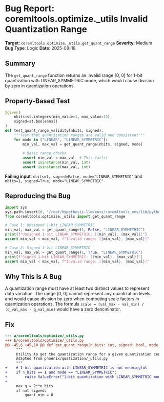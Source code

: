 # Bug Report: coremltools.optimize._utils Invalid Quantization Range

**Target**: `coremltools.optimize._utils.get_quant_range`
**Severity**: Medium
**Bug Type**: Logic
**Date**: 2025-08-18

## Summary

The `get_quant_range` function returns an invalid range [0, 0] for 1-bit quantization with LINEAR_SYMMETRIC mode, which would cause division by zero in quantization operations.

## Property-Based Test

```python
@given(
    nbits=st.integers(min_value=1, max_value=16),
    signed=st.booleans()
)
def test_quant_range_validity(nbits, signed):
    """Test that quantization ranges are valid and consistent"""
    for mode in ["LINEAR", "LINEAR_SYMMETRIC"]:
        min_val, max_val = get_quant_range(nbits, signed, mode)
        
        # Basic range checks
        assert min_val < max_val  # This fails!
        assert isinstance(min_val, int)
        assert isinstance(max_val, int)
```

**Failing input**: `nbits=1, signed=False, mode="LINEAR_SYMMETRIC"` and `nbits=1, signed=True, mode="LINEAR_SYMMETRIC"`

## Reproducing the Bug

```python
import sys
sys.path.insert(0, '/root/hypothesis-llm/envs/coremltools_env/lib/python3.13/site-packages')
from coremltools.optimize._utils import get_quant_range

# Case 1: Unsigned 1-bit LINEAR_SYMMETRIC
min_val, max_val = get_quant_range(1, False, "LINEAR_SYMMETRIC")
print(f"Unsigned 1-bit LINEAR_SYMMETRIC: [{min_val}, {max_val}]")
assert min_val < max_val, f"Invalid range: [{min_val}, {max_val}]"

# Case 2: Signed 1-bit LINEAR_SYMMETRIC  
min_val, max_val = get_quant_range(1, True, "LINEAR_SYMMETRIC")
print(f"Signed 1-bit LINEAR_SYMMETRIC: [{min_val}, {max_val}]")
assert min_val < max_val, f"Invalid range: [{min_val}, {max_val}]"
```

## Why This Is A Bug

A quantization range must have at least two distinct values to represent data variation. The range [0, 0] cannot represent any quantization levels and would cause division by zero when computing scale factors in quantization operations. The formula `scale = (val_max - val_min) / (q_val_max - q_val_min)` would have a zero denominator.

## Fix

```diff
--- a/coremltools/optimize/_utils.py
+++ b/coremltools/optimize/_utils.py
@@ -45,6 +45,10 @@ def get_quant_range(n_bits: int, signed: bool, mode: str) -> Tuple[int, int]:
     """
     Utility to get the quantization range for a given quantization config
     Adapted from phoenix/quatization/_utils.py
     """
+    # 1-bit quantization with LINEAR_SYMMETRIC is not meaningful
+    if n_bits == 1 and mode == "LINEAR_SYMMETRIC":
+        raise ValueError("1-bit quantization with LINEAR_SYMMETRIC mode is not supported")
+    
     max_q = 2**n_bits
     if not signed:
         quant_min = 0
```